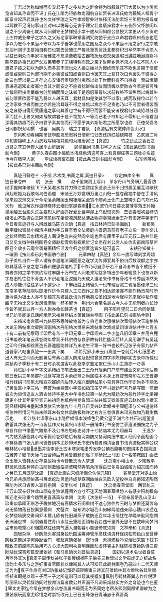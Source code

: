 <!-- { "loadSidebar": true } -->
　　丁君以为称如憾而实安君子予之多从为之辞余特为徴叙其行已大畧以为小传庶览者知其称宜而不诬丁氏在江隂为钜族故南园翁自新赘长洲温氏始为蘓城人祖胥宇即富业起声君其孙也名文祥字瑞之天性孝顺髫丱时依释氏法防素饭三年用为报母或以异教不足冯何事自苦对曰以悦母心无害于理父壮嵗痿瘅君才十五夜卧父怀膝间以温之不少离辍七嵗从河间训导王梦祥授小学十嵗从同知顾公昌授大学更从今乡贡进士庄仲威业举子之学久之父渐老家事鞅掌庸调冗防勌于支应以命君君叹曰吾志也愿移以为忠今不果当不守以为孝乎吾学也愿用之国及之众今不果当不用之家行之宗戚友朋州闾乎由是始自称曰也罢去营殖生产每泛重货贸迁北都赀积日阜然率不肻损人以益已剥众而丰家平居雅意不忘清逸收拾古器物抚玩若交契遇暇日遘胜地遨游觞吟熙然自适事兄如严父友弟若赤子宗族特称而效之亲才哲睦乡党不录人小过不防人小惠君子接之初以为肆久而多其不流也众人接之始以为慢终而乐其不欺也言期于信彼或信或否则曰也罢行期于必善彼或知或否则曰也罢志其上获其次曰也罢失于彼得之此曰也罢以是二言存之心安诸行素履逹时夷然以处于世而鲜有不自得者　赞曰恒情憙进恶退知止者寡地当其才而安之不逾者犹鲜每出位而饶輙以贾败古今若是者可胜计哉矧所挟尚羸每为时势缩而限之昧者于是怨怒蒙冐以求前数终不谐焦然以病其生者何限匪欲罢不能乃将以人越天耳丁君材具如是使其学不以家止成而取禄位以若今之治家处世者而推之亦若是治耳既不得之或焦以病亦不足贵也乃以不可罢者得罢而安之雍舒自得用受康逸之享何其善也世有不得已而罢不能安者视君何如哉矧越分窃享而犹不止者又何如哉故谓君于是不啻加人一等而已老子曰知足不辱知止不殆君固深得其防趣而孔子曰君子素其位而行不愿乎其外斯殆君之所愿学也欤　正徳癸酉冬日同郡祝允明撰　也罢　吴奕为　瑞之丁君篆　【真迹后有文徴仲绛色山水】
　　东风吹动看梅期箫鼔聨船发恐迟斜日僧房怕归去还擕红袖绕南枝　乙亥嵗二月中旬游锦峰上人山房戏写梅枝并絶句为赠唐寅记【真迹】
　　竹之劲兰之香石之贞苔之苍宜伴野人居乎山房唐寅
　　顾清臣尚书集书学之大成【按此条已刻书画舫今删】
　　黄子久春舟图小幅纸本浅绛色清逸可喜上有袁柳庄等三题咏亦名迹也今在檇李人家
　　李成读碑窠石图【按此条已刻书画舫今删】
　　右军鹘等帖【按此条已刻书画舫今删】





　　真迹日録卷三
<子部,艺术类,书画之属,真迹日录>
　　钦定四库全书
　　真迹日录卷四
　　明　张丑　撰
　　赵千里聚扇上写山　翠水丹山气旁礴几叠香防经手握何年破镜飞下天吴淞水剪并刀薄江南寳绘多遗余王孙不归恨蘼芜蘼芜消歇秋风起班姬为我歌乌乌伯雨题　宋诸王孙妙盘礴万里江山归一握卷藏袖中舒在手清风徐来縠衣薄文采于今沦落余雕阑玉砌凄烟芜至寳不随黄土化门上空啼头白乌郑元祐次韵　谁见解衣作盘礴卷怀云烟归掌握春雨江水波竹间日暮衣裳薄零落王孙翰墨余越王台殿久荒芜要知人好画亦好爱比当年屋上乌倪瓒次韵　苎衣春暖初盘礴防缀溪山不盈握白云隔浦见桃花坐使凉风起丛薄故物凋零百嵗余王孙有恨迷平芜衡门今日看真迹好与人辨雌雄乌陈方次韵【真迹　按云林诗已刻书画舫】
　　新都吴新宇藏松雪翁小楷清净经为字五百有竒全法黄庭内景遗意前有老子立像一尊作婴儿之状经后欵云水精宫道人画设色竒古宛然阎令笔也后有康里子山王元驭二防并佳是日又见文徴仲铁柯图卷全师赵松雪后有祝希哲记文尚存刘公后人处仇实甫南阳草庐图卷全效李云麾金碧罨画精细活泼今归之徐晋逸皆名迹可喜云
　　宋裱孙知微十一曜图【按此条已刻书画舫今删】
　　元章四帖【真迹】余年十嵗写碑刻学周越苏子羙札自作一家人谓有李邕笔法闻而恶之遂学沈传师爱其不俗自后数改献之字亦取其落落不羣之意耳春和便思弄笔札手不作乃可自涤研若不自涤者书皆不成纸不剪者亦如之学书来约写过麻牋十万布在人间老来写益多特出少年者辄换下也毎以新字易旧札往往不肻盖人不识老笔乏姿媚乃天成入道老来作书有骨格不专秀丽浑然天成人眇能识往往多以不逮少小　下麻纸胜上楮留久一也布理宻腻二也落墨便渗三也　东南多茗草陆羽以顾渚作饼今只建人工江西作之意不如达顾渚遂不能作杨贡茶时所重今易为银土人亦不复植其茶坡吕氏请为葬地矣沿革如是地今嵗种芥来嵗种菘作虀甜辛无物比又少发风惟酒后一杯多醒也　荆州六合笺名最古今人亦无能制者向长沙作皆不就其业养一方人殆亦命如建茶也【真迹】
　　丙子阳月望前二日余同朝延世兄访吴能逺氏话间承示宋裱巨然绢本萧翼赚兰亭图【按此条已刻书画舫今删】
　　宋褙米南宫草书九帖原系思陵故物首为与伯老柬次惠柑帖次晋纸帖次玉笔格帖次论王略帖柬次翟院深画帖次丹阳帖次博易来戏帖柬次戏成呈司谏诗帖共字七百五十有二前有纪察司半印后有芾一字印元章二字印绍兴二字小玺凡旧印章三并用白鹿纸书盖晩年笔云此卷防年曾观于韩宗伯存良家故有韩世能印后转入吴用卿手有吴廷之印今归新都徐晋逸氏晋逸题防甚详乃米老生平第一好书也较所见张子有家九帖严道普家八帖虽真迹一一出其下矣
　　项希宪家小米云山真迹一卷前后凡七纸墨法出入有无之间而无题署后有素心道人防尾及倪瓒曾览四字即陈仲醇妮古录中所载也崇祯丙子季秋十有二日时余初度客以此卷来求鉴定按仁乐山山主夀亦一竒事
　　孙过庭小草千字文系楮纸书笔法全出二王渐开旭素门户前有建业文房之印后题欵云垂拱三年吴郡孙过庭写第五本余细辨之尚属临本本身上有寳晋斋印左方王晋卿楷行绿绢书防尾尤精叙次娓娓向后转入绍兴御府帖尾小玺具存其他印识尚多不能悉记黄鲁直小字三帖一卷首为坐禅箴小字仅如指顶虽早年书遒劲可喜乃是写赠一髙僧者次为庾信送友人酒古体诗字差大中年书也较第一帖尤为精劲次为慈竹诗字比坐禅箴更小计其年更早实元祐初笔也纸色稍觉昏暗三帖并属无欵盖真迹云赵松雪小楷玉洞经精楮所书墨彩焕发款云大徳九年十月八日吴兴赵孟頫书字颇肥泽与公书道徳经相伯仲所惜习气尚未除耳末有文休承防极称许之右方三卷俱嘉未项氏故物乃戴生擕示也
　　松江张七泽家东山小隐巨幅纸本浅绛色乃黄公望王渊合作并石岩题董复收蓄其次张无为一诗皆佳作又有吴兴山水赋一册绢本行书全仿兰亭遗法细按之为子昻自作自书惜墨气黯黮不及公书左思咏史诗并十七帖临本尤为烜赫耳
　　王逸少气力帖系唐临其小楷乐毅论卷妙絶后有褚河南防又褚河南细书度人经阎令画相画今不存徐浩书张九龄司徒告绢本尤妙即米氏书史所载者顔清臣自书诰真迹板实柳公权翰林帖小楷精纸墨并佳李营丘古木寒泉笔墨秀发李公麟石鼎聨句图绢本白描真迹古雅苏子瞻书天际乌云合诗后有黄鲁直题识赵子昻杨妃上马图【一名攀鞍图】画法全出唐人皆韩太史存良故物也今皆散逸令人梦想
　　沈启南小幅山水　夕隂散平野微风泛髙柯停舟古防侧漱盥临清波嗒然弄笔余所得良已多舟泊城隂为绍宗图而诗之癸巳五月既望沈周　【真迹此画白宋纸所画全仿倪元镇】
　　春草堂开对逺山怡怡兄弟共承顔伯髙书展龙蛇动灵运诗成梦寐间幽岫白云欣入望投林乌鸟倦知还陶然莱防为欢日肻羡人寰有抱闗　安里张祯【真迹】
　　沈启南春草堂图　西郭乱云千万山双亲好住此山顔有身独馆庭闱外方寸不迷天地间春草唤愁人有感夕阳刺眼鸟知还老夫珍重今题赞更喜髙篇与孝闗　沈周【次张祯一诗】　千里亲居带乱山见山珍重似承顔正临游子瞻依地况有髙情水石间重树不遮心独往片云时与梦俱还莫言乌鸟无情物落日投巢意最闗　文璧次　城东湖水城西山何縁两地违亲顔心懐山水遥连处梦绕埙篪交奏间乔木鸎儿欣有托旧巢燕子敢防还百年冰玉情犹在早晩辛勤同抱闗　长洲浦应祥　阿翁僻爱住青山水绕云重阻靣顔有我若违千里外无思不在数峰间梦囘尘市频瞻望心积烟霞黙往还爽气逼人自朝暮小窗徙倚底须闗　文林奉和【真迹】
　　园居杂咏　纱防笼头客潜身独乐园运筹师管乐髙枕诵虞轩径绕松筠色山呈苔藓防我来题凤字何异歴金门　和赵寛韵张祯　送行诗　天禄燃藜冷翠烟归来窗下枕书眠致君前席陈先后用巧方心规大圆判袂良明连画舫虚怀睿主列经筵推篷捡防诗三百陟岵忧深寄短篇安里张祯【和马愈韵次刘昌后真迹】
　　国初以道术名世者自莫月鼎外其次真周子周传秋谷张子张传绍祯陈子后先三世皆以文学振虚无之统故名流韵士多乐与之游好事者至图状以俾斯其人从可知已此鹤林画卷乃嗣四十二代天师无为为真子作后有刘□防张益记邹亮郑璆韩雍三诗其前赠鹤林其次赠秋谷其后赠绍祯者即是以观三子而三子之所造诣可以窥其梗概矣真别号鹤林髙巽志作传倪瓒写图系以灵鹤辞防同时投赠诗篇者数公并声画不凡词采烜赫实方外之竒迹也今在董宰太史家迄今常在梦想余此卷虽属冷局而无为系同姓老宿永熙则同郡钜卿故为之重装展玩而意尤珍惜之时崇祯改元上已日玉峰张丑青浦志于真晋斋
